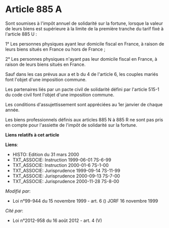 # Article 885 A

Sont soumises à l'impôt annuel de solidarité sur la fortune, lorsque la valeur de leurs biens est supérieure à la limite de
la première tranche du tarif fixé à l'article 885 U :

1° Les personnes physiques ayant leur domicile fiscal en France, à raison de leurs biens situés en France ou hors de France ;

2° Les personnes physiques n'ayant pas leur domicile fiscal en France, à raison de leurs biens situés en France.

Sauf dans les cas prévus aux a et b du 4 de l'article 6, les couples mariés font l'objet d'une imposition commune.

Les partenaires liés par un pacte civil de solidarité défini par  l'article 515-1 du code civil font l'objet d'une imposition
commune. 

Les conditions d'assujettissement sont appréciées au 1er janvier de chaque année.

Les biens professionnels définis aux articles 885 N à 885 R ne sont pas pris en compte pour l'assiette de l'impôt de
solidarité sur la fortune.

**Liens relatifs à cet article**

**Liens**:

  - HISTO: Edition du 31 mars 2000
  - TXT_ASSOCIE: Instruction 1999-06-01 7S-6-99
  - TXT_ASSOCIE: Instruction 2000-01-6 7S-1-00
  - TXT_ASSOCIE: Jurisprudence 1999-09-14 7S-11-99
  - TXT_ASSOCIE: Jurisprudence 2000-09-13 7S-7-00
  - TXT_ASSOCIE: Jurisprudence 2000-11-28 7S-8-00

_Modifié par_:

  - Loi n°99-944 du 15 novembre 1999 - art. 6 () JORF 16 novembre 1999

_Cité par_:

  - Loi n°2012-958 du 16 août 2012 - art. 4 (V)

